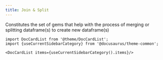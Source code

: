```yaml
---
title: Join & Split
---
```


Constitutes the set of gems that help with the process of merging or splitting dataframe(s) to create new dataframe(s)

```mdx-code-block
import DocCardList from '@theme/DocCardList';
import {useCurrentSidebarCategory} from '@docusaurus/theme-common';

<DocCardList items={useCurrentSidebarCategory().items}/>
```
